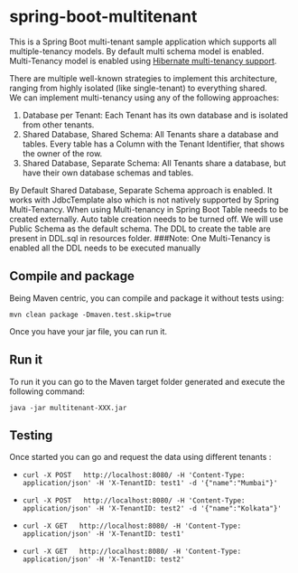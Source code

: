 # spring-boot-multitenant
This is a Spring Boot multi-tenant sample application which supports all multiple-tenancy models. By default multi schema model is enabled.</br>
Multi-Tenancy model is enabled using  [Hibernate multi-tenancy support](https://docs.jboss.org/hibernate/orm/4.2/devguide/en-US/html/ch16.html).</br>

There are multiple well-known strategies to implement this architecture, ranging from highly isolated (like single-tenant) to everything shared.</br>
We can implement multi-tenancy using any of the following approaches:</br>
1. Database per Tenant: Each Tenant has its own database and is isolated from other tenants.
2. Shared Database, Shared Schema: All Tenants share a database and tables. Every table has a Column with the Tenant Identifier, that shows the owner of the row.
3. Shared Database, Separate Schema: All Tenants share a database, but have their own database schemas and tables.

By Default Shared Database, Separate Schema approach is enabled. It works with JdbcTemplate also which is not natively supported by Spring Multi-Tenancy. When using Multi-tenancy in Spring Boot Table needs to be created externally.
Auto table creation needs to be turned off. We will use Public Schema as the default schema. The DDL to create the table are present in DDL.sql in resources folder. 
###Note: One Multi-Tenancy is enabled all the DDL needs to be executed manually
## Compile and package
Being Maven centric, you can compile and package it without tests using:
```
mvn clean package -Dmaven.test.skip=true
```
Once you have your jar file, you can run it.

## Run it

To run it you can go to the Maven target folder generated and execute the following command:
```
java -jar multitenant-XXX.jar
```

## Testing

Once started you can go and request the data using different tenants :

* `curl -X POST   http://localhost:8080/ -H 'Content-Type: application/json' -H 'X-TenantID: test1' -d '{"name":"Mumbai"}'`

* `curl -X POST   http://localhost:8080/ -H 'Content-Type: application/json' -H 'X-TenantID: test2' -d '{"name":"Kolkata"}'`

*  `curl -X GET   http://localhost:8080/ -H 'Content-Type: application/json' -H 'X-TenantID: test1'`

* `curl -X GET   http://localhost:8080/ -H 'Content-Type: application/json' -H 'X-TenantID: test2'`